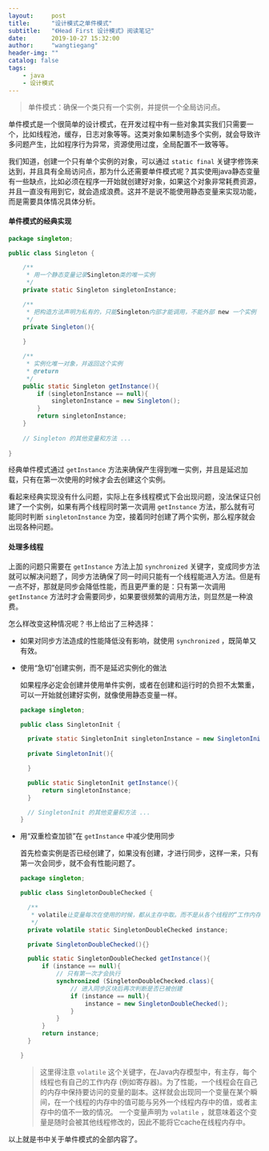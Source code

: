 ```yaml
---
layout:     post
title:      "设计模式之单件模式"
subtitle:   "《Head First 设计模式》阅读笔记"
date:       2019-10-27 15:32:00
author:     "wangtiegang"
header-img: ""
catalog: false
tags:
    - java
    - 设计模式
---
```


> 单件模式：确保一个类只有一个实例，并提供一个全局访问点。

单件模式是一个很简单的设计模式，在开发过程中有一些对象其实我们只需要一个，比如线程池，缓存，日志对象等等。这类对象如果制造多个实例，就会导致许多问题产生，比如程序行为异常，资源使用过度，全局配置不一致等等。

我们知道，创建一个只有单个实例的对象，可以通过 ```static final``` 关键字修饰来达到，并且具有全局访问点，那为什么还需要单件模式呢？其实使用java静态变量有一些缺点，比如必须在程序一开始就创建好对象，如果这个对象非常耗费资源，并且一直没有用到它，就会造成浪费。这并不是说不能使用静态变量来实现功能，而是需要具体情况具体分析。

#### 单件模式的经典实现

```java
package singleton;

public class Singleton {

    /**
     * 用一个静态变量记录Singleton类的唯一实例
     */
    private static Singleton singletonInstance;

    /**
     * 把构造方法声明为私有的，只能Singleton内部才能调用，不能外部 new 一个实例
     */
    private Singleton(){
        
    }

    /**
     * 实例化唯一对象，并返回这个实例
     * @return
     */
    public static Singleton getInstance(){
        if (singletonInstance == null){
            singletonInstance = new Singleton();
        }
        return singletonInstance;
    }
    
    // Singleton 的其他变量和方法 ...
    
}
```

经典单件模式通过 ```getInstance``` 方法来确保产生得到唯一实例，并且是延迟加载，只有在第一次使用的时候才会去创建这个实例。

看起来经典实现没有什么问题，实际上在多线程模式下会出现问题，没法保证只创建了一个实例，如果有两个线程同时第一次调用 ```getInstance``` 方法，那么就有可能同时判断 ```singletonInstance``` 为空，接着同时创建了两个实例，那么程序就会出现各种问题。

#### 处理多线程

上面的问题只需要在 ```getInstance``` 方法上加 ```synchronized``` 关键字，变成同步方法就可以解决问题了，同步方法确保了同一时间只能有一个线程能进入方法。但是有一点不好，那就是同步会降低性能，而且更严重的是：只有第一次调用 ```getInstance``` 方法时才会需要同步，如果要很频繁的调用方法，则显然是一种浪费。

怎么样改变这种情况呢？书上给出了三种选择：

* 如果对同步方法造成的性能降低没有影响，就使用 ```synchronized``` ，既简单又有效。

* 使用“急切”创建实例，而不是延迟实例化的做法
  
  如果程序必定会创建并使用单件实例，或者在创建和运行时的负担不太繁重，可以一开始就创建好实例，就像使用静态变量一样。

  ```java
  package singleton;

  public class SingletonInit {

    private static SingletonInit singletonInstance = new SingletonInit();
    
    private SingletonInit(){

    }

    public static SingletonInit getInstance(){
        return singletonInstance;
    }

    // SingletonInit 的其他变量和方法 ...
  }
  ```

* 用“双重检查加锁”在 ```getInstance``` 中减少使用同步

  首先检查实例是否已经创建了，如果没有创建，才进行同步，这样一来，只有第一次会同步，就不会有性能问题了。

  ```java
  package singleton;

  public class SingletonDoubleChecked {

    /**
     * volatile让变量每次在使用的时候，都从主存中取。而不是从各个线程的“工作内存”。
     */
    private volatile static SingletonDoubleChecked instance;

    private SingletonDoubleChecked(){}

    public static SingletonDoubleChecked getInstance(){
        if (instance == null){
            // 只有第一次才会执行
            synchronized (SingletonDoubleChecked.class){
                // 进入同步区块后再次判断是否已被创建
                if (instance == null){
                    instance = new SingletonDoubleChecked();
                }
            }
        }
        return instance;
    }

  }
  ```

  > 这里得注意 ```volatile``` 这个关键字，在Java内存模型中，有主存，每个线程也有自己的工作内存 (例如寄存器)。为了性能，一个线程会在自己的内存中保持要访问的变量的副本。这样就会出现同一个变量在某个瞬间，在一个线程的内存中的值可能与另外一个线程内存中的值，或者主存中的值不一致的情况。 一个变量声明为 ```volatile``` ，就意味着这个变量是随时会被其他线程修改的，因此不能将它cache在线程内存中。

以上就是书中关于单件模式的全部内容了。
